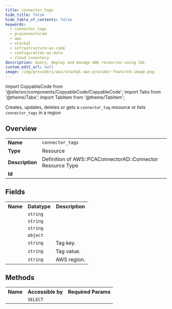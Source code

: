 ```yaml
---
title: connector_tags
hide_title: false
hide_table_of_contents: false
keywords:
  - connector_tags
  - pcaconnectorad
  - aws
  - stackql
  - infrastructure-as-code
  - configuration-as-data
  - cloud inventory
description: Query, deploy and manage AWS resources using SQL
custom_edit_url: null
image: /img/providers/aws/stackql-aws-provider-featured-image.png
---
```


import CopyableCode from '@site/src/components/CopyableCode/CopyableCode';
import Tabs from '@theme/Tabs';
import TabItem from '@theme/TabItem';

Creates, updates, deletes or gets a <code>connector_tag</code> resource or lists <code>connector_tags</code> in a region

## Overview
<table><tbody>
<tr><td><b>Name</b></td><td><code>connector_tags</code></td></tr>
<tr><td><b>Type</b></td><td>Resource</td></tr>
<tr><td><b>Description</b></td><td>Definition of AWS::PCAConnectorAD::Connector Resource Type</td></tr>
<tr><td><b>Id</b></td><td><CopyableCode code="aws.pcaconnectorad.connector_tags" /></td></tr>
</tbody></table>

## Fields
<table><tbody><tr><th>Name</th><th>Datatype</th><th>Description</th></tr><tr><td><CopyableCode code="certificate_authority_arn" /></td><td><code>string</code></td><td></td></tr>
<tr><td><CopyableCode code="connector_arn" /></td><td><code>string</code></td><td></td></tr>
<tr><td><CopyableCode code="directory_id" /></td><td><code>string</code></td><td></td></tr>
<tr><td><CopyableCode code="vpc_information" /></td><td><code>object</code></td><td></td></tr>
<tr><td><CopyableCode code="tag_key" /></td><td><code>string</code></td><td>Tag key.</td></tr>
<tr><td><CopyableCode code="tag_value" /></td><td><code>string</code></td><td>Tag value.</td></tr>
<tr><td><CopyableCode code="region" /></td><td><code>string</code></td><td>AWS region.</td></tr>
</tbody></table>

## Methods

<table><tbody>
  <tr>
    <th>Name</th>
    <th>Accessible by</th>
    <th>Required Params</th>
  </tr>
  <tr>
    <td><CopyableCode code="view" /></td>
    <td><code>SELECT</code></td>
    <td><CopyableCode code="region" /></td>
  </tr>
</tbody></table>








